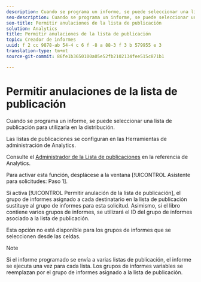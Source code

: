 ```yaml
---
description: Cuando se programa un informe, se puede seleccionar una lista de publicación para utilizarla en la distribución.
seo-description: Cuando se programa un informe, se puede seleccionar una lista de publicación para utilizarla en la distribución.
seo-title: Permitir anulaciones de la lista de publicación
solution: Analytics
title: Permitir anulaciones de la lista de publicación
topic: Creador de informes
uuid: f 2 cc 9878-ab 54-4 c 6 f -8 a 88-3 f 3 b 579955 e 3
translation-type: tm+mt
source-git-commit: 86fe1b3650100a05e52fb2102134fee515c871b1

---
```



# Permitir anulaciones de la lista de publicación

Cuando se programa un informe, se puede seleccionar una lista de publicación para utilizarla en la distribución.

Las listas de publicaciones se configuran en las Herramientas de administración de Analytics.

Consulte el [Administrador de la Lista de publicaciones](https://marketing.adobe.com/resources/help/en_US/reference/index.html?f=publishing_list) en la referencia de Analytics.

Para activar esta función, desplácese a la ventana [!UICONTROL Asistente para solicitudes: Paso 1].

Si activa [!UICONTROL Permitir anulación de la lista de publicación], el grupo de informes asignado a cada destinatario en la lista de publicación sustituye al grupo de informes para esta solicitud. Asimismo, si el libro contiene varios grupos de informes, se utilizará el ID del grupo de informes asociado a la lista de publicación.

Esta opción no está disponible para los grupos de informes que se seleccionen desde las celdas.

>[!NOTE]
>
>Si el informe programado se envía a varias listas de publicación, el informe se ejecuta una vez para cada lista. Los grupos de informes variables se reemplazan por el grupo de informes asignado a la lista de publicación.


